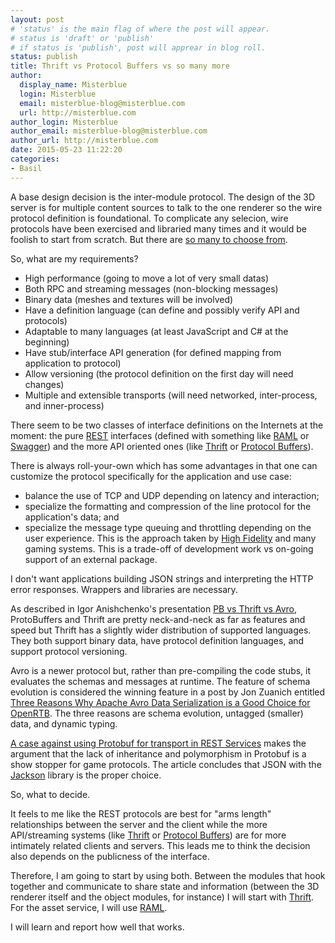 ```yaml
---
layout: post
# 'status' is the main flag of where the post will appear.
# status is 'draft' or 'publish'
# if status is 'publish', post will apprear in blog roll.
status: publish
title: Thrift vs Protocol Buffers vs so many more
author:
  display_name: Misterblue
  login: Misterblue
  email: misterblue-blog@misterblue.com
  url: http://misterblue.com
author_login: Misterblue
author_email: misterblue-blog@misterblue.com
author_url: http://misterblue.com
date: 2015-05-23 11:22:20
categories:
- Basil
---
```

A base design decision is the inter-module protocol.
The design of the 3D server is for multiple content sources to talk to
the one renderer so the wire protocol definition is foundational.
To complicate any selecion, wire protocols have been exercised and libraried
many times and it would be foolish to start from scratch.
But there are [so many to choose from][3].

So, what are my requirements?
* High performance (going to move a lot of very small datas)
* Both RPC and streaming messages (non-blocking messages)
* Binary data (meshes and textures will be involved)
* Have a definition language (can define and possibly verify API and protocols)
* Adaptable to many languages (at least JavaScript and C# at the beginning)
* Have stub/interface API generation (for defined mapping from application to protocol)
* Allow versioning (the protocol definition on the first day will need changes)
* Multiple and extensible transports (will need networked, inter-process, and inner-process)

There seem to be two classes of interface definitions on the Internets
at the moment: the pure [REST] interfaces (defined with something like [RAML] or [Swagger])
and the more API oriented ones (like [Thrift] or [Protocol Buffers]).

There is always roll-your-own which has some advantages in that
one can customize the protocol specifically for the application and
use case:
* balance the use of TCP and UDP depending on latency and interaction;
* specialize the formatting and compression of the line protocol for the application's data; and
* specialize the message type queuing and throttling depending on the user experience.
This is the approach taken by [High Fidelity] and many gaming systems.
This is a trade-off of development work vs on-going support of an
external package.

I don't want applications building JSON strings and interpreting the HTTP
error responses. Wrappers and libraries are necessary.

As described in Igor Anishchenko's presentation [PB vs Thrift vs Avro][4],
ProtoBuffers and Thrift are pretty neck-and-neck as far as features and speed
but Thrift has a slightly wider distribution of supported languages.
They both support binary data, have protocol definition languages, and
support protocol versioning.

Avro is a newer protocol but, rather than pre-compiling the code stubs, it
evaluates the schemas and messages at runtime.
The feature of schema evolution is considered the winning feature in a
post by Jon Zuanich entitled
[Three Reasons Why Apache Avro Data Serialization is a Good Choice for OpenRTB][6].
The three reasons are schema evolution, untagged (smaller) data, and dynamic typing.

[A case against using Protobuf for transport in REST Services][7] makes the argument
that the lack of inheritance and polymorphism in Protobuf is a show stopper for
game protocols.
The article concludes that JSON with the [Jackson] library is the proper choice.

So, what to decide. 

It feels to me like the REST protocols are best for "arms length" relationships
between the server and the client while the more API/streaming systems
(like [Thrift] or [Protocol Buffers]) are for more intimately related
clients and servers.
This leads me to think the decision also depends on the publicness
of the interface. 

Therefore, I am going to start by using both. Between the modules that
hook together and communicate to share state and information (between
the 3D renderer itself and the object modules, for instance) I will
start with [Thrift]. For the asset service, I will use [RAML].

I will learn and report how well that works.

[REST]: http://en.wikipedia.org/wiki/Representational_state_transfer
[RAML]: http://raml.org/
[Swagger]: http://swagger.io/
[Thrift]: http://thrift.apache.org/
[Protocol Buffers]: https://developers.google.com/protocol-buffers/
[High Fidelity]: https://highfidelity.com/
[3]: http://en.wikipedia.org/wiki/Comparison_of_data_serialization_formats
[4]: http://www.slideshare.net/IgorAnishchenko/pb-vs-thrift-vs-avro
[5]: http://en.wikipedia.org/wiki/Internet_Communications_Engine
[6]: http://blog.cloudera.com/blog/2011/05/three-reasons-why-apache-avro-data-serialization-is-a-good-choice-for-openrtb/
[7]: http://techtraits.com/noproto/
[Jackson]: http://jackson.codehaus.org/
